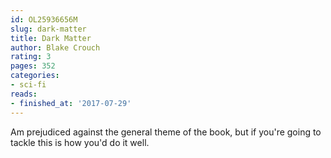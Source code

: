 ```yaml
---
id: OL25936656M
slug: dark-matter
title: Dark Matter
author: Blake Crouch
rating: 3
pages: 352
categories:
- sci-fi
reads:
- finished_at: '2017-07-29'
---
```

Am prejudiced against the general theme of the book, but if you're going to tackle this is how you'd do it well.
